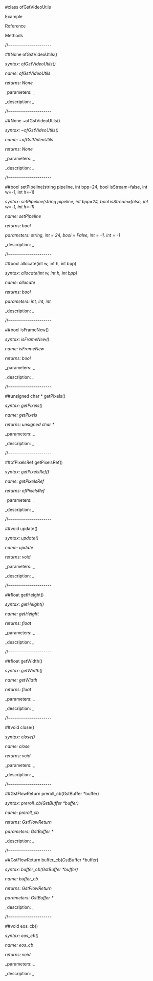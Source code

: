#class ofGstVideoUtils

Example



Reference



Methods



//----------------------

##None ofGstVideoUtils()

_syntax: ofGstVideoUtils()_

_name: ofGstVideoUtils_

_returns: None_

_parameters: _



_description: _















//----------------------

##None ~ofGstVideoUtils()

_syntax: ~ofGstVideoUtils()_

_name: ~ofGstVideoUtils_

_returns: None_

_parameters: _



_description: _















//----------------------

##bool setPipeline(string pipeline, int bpp=24, bool isStream=false, int w=-1, int h=-1)

_syntax: setPipeline(string pipeline, int bpp=24, bool isStream=false, int w=-1, int h=-1)_

_name: setPipeline_

_returns: bool_

_parameters: string, int = 24, bool = False, int = -1, int = -1_



_description: _















//----------------------

##bool allocate(int w, int h, int bpp)

_syntax: allocate(int w, int h, int bpp)_

_name: allocate_

_returns: bool_

_parameters: int, int, int_



_description: _















//----------------------

##bool isFrameNew()

_syntax: isFrameNew()_

_name: isFrameNew_

_returns: bool_

_parameters: _



_description: _















//----------------------

##unsigned char * getPixels()

_syntax: getPixels()_

_name: getPixels_

_returns: unsigned char *_

_parameters: _



_description: _















//----------------------

##ofPixelsRef getPixelsRef()

_syntax: getPixelsRef()_

_name: getPixelsRef_

_returns: ofPixelsRef_

_parameters: _



_description: _















//----------------------

##void update()

_syntax: update()_

_name: update_

_returns: void_

_parameters: _



_description: _















//----------------------

##float getHeight()

_syntax: getHeight()_

_name: getHeight_

_returns: float_

_parameters: _



_description: _















//----------------------

##float getWidth()

_syntax: getWidth()_

_name: getWidth_

_returns: float_

_parameters: _



_description: _















//----------------------

##void close()

_syntax: close()_

_name: close_

_returns: void_

_parameters: _



_description: _















//----------------------

##GstFlowReturn preroll_cb(GstBuffer *buffer)

_syntax: preroll_cb(GstBuffer *buffer)_

_name: preroll_cb_

_returns: GstFlowReturn_

_parameters: GstBuffer *_



_description: _















//----------------------

##GstFlowReturn buffer_cb(GstBuffer *buffer)

_syntax: buffer_cb(GstBuffer *buffer)_

_name: buffer_cb_

_returns: GstFlowReturn_

_parameters: GstBuffer *_



_description: _















//----------------------

##void eos_cb()

_syntax: eos_cb()_

_name: eos_cb_

_returns: void_

_parameters: _



_description: _















